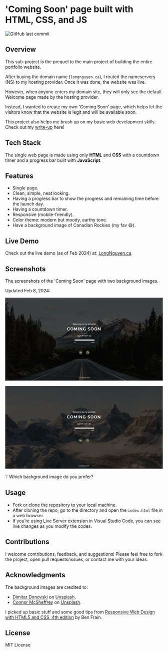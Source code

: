 # 'Coming Soon' page built with HTML, CSS, and JS

![GitHub last commit](https://img.shields.io/github/last-commit/longnca/Coming-Soon-Page)

## Overview

This sub-project is the prequel to the main project of building the entire portfolio website.

After buying the domain name (`longnguyen.ca`), I routed the nameservers (NS) to my hosting provider. Once it was done, the website was live.

However, when anyone enters my domain site, they will only see the default Welcome page made by the hosting provider.

Instead, I wanted to create my own 'Coming Soon' page, which helps let the visitors know that the website is legit and will be available soon.

This project also helps me brush up on my basic web development skills. Check out my [write-up](./walkthrough.md) here!

## Tech Stack

The single web page is made using only **HTML** and **CSS** with a countdown timer and a progress bar built with **JavaScript**.

## Features

- Single page.
- Clean, simple, neat looking.
- Having a progress bar to show the progress and remaining time before the launch day.
- Having a countdown timer.
- Responsive (mobile-friendly).
- Color theme: modern but moody, earthy tone.
- Have a background image of Canadian Rockies (my fav :smile:).

## Live Demo

Check out the live demo (as of Feb 2024) at: [LongNguyen.ca](https://longnguyen.ca/).

## Screenshots

The screenshots of the 'Coming Soon' page with two background images.

Updated Feb 8, 2024:

![background-2](/images/Screenshot%202024-02-08-02.png)

![background-1](/images/Screenshot%202024-02-08-01.png)

:grey_question: Which background image do you prefer?

## Usage

- Fork or clone the repository to your local machine.
- After cloning the repo, go to the directory and open the `index.html` file in a web browser.
- If you’re using Live Server extension in Visual Studio Code, you can see live changes as you modify the codes.

## Contributions

I welcome contributions, feedback, and suggestions! Please feel free to fork the project, open pull requests/issues, or contact me with your ideas.

## Acknowledgments

The background images are credited to:

- [Dimitar Donovski](https://unsplash.com/@dmtrdon?utm_content=creditCopyText&utm_medium=referral&utm_source=unsplash) on [Unsplash](https://unsplash.com/photos/wide-road-under-blue-sky-yrjB4dYWUZU?utm_content=creditCopyText&utm_medium=referral&utm_source=unsplash).
- [Connor McSheffrey](https://unsplash.com/@mcsheffrey?utm_content=creditCopyText&utm_medium=referral&utm_source=unsplash) on [Unsplash](https://unsplash.com/photos/mountain-covered-with-snow-osI4A3pojO8?utm_content=creditCopyText&utm_medium=referral&utm_source=unsplash).

I picked up basic stuff and some good tips from [Responsive Web Design with HTML5 and CSS, 4th edition](https://www.amazon.ca/Responsive-Web-Design-HTML5-CSS/dp/180324271X) by Ben Frain.

## License

MIT License
